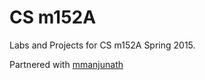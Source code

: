 # CS m152A

Labs and Projects for CS m152A Spring 2015.

Partnered with [mmanjunath](https://github.com/mmanjunath)
